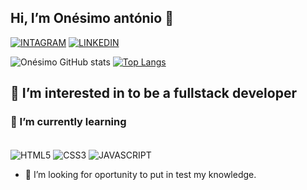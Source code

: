 ##  Hi, I’m Onésimo antónio 👋
[![INTAGRAM](https://img.shields.io/badge/Instagram-E4405F?style=for-the-badge&logo=instagram&logoColor=white)]()
[![LINKEDIN](https://img.shields.io/badge/LinkedIn-0077B5?style=for-the-badge&logo=linkedin&logoColor=white)](https://www.linkedin.com/in/on%C3%A9simo-ant%C3%B3nio-6595002a1/)


![Onésimo GitHub stats](https://github-readme-stats.vercel.app/api?username=Onesimoantonio&show_icons=true&theme=radical)
[![Top Langs](https://github-readme-stats.vercel.app/api/top-langs/?username=Onesimoantonio)](https://github.com/Onesimoantonio/github-readme-stats)

## 👀 I’m interested in to be a fullstack developer
### 🌱 I’m currently learning 

<div style="display:inline-block"> <br>
  <img  align="center" alt="HTML5" src="https://img.shields.io/badge/HTML5-E34F26?style=for-the-badge&logo=html5&logoColor=white">
  <img  align="center" alt="CSS3" src="https://img.shields.io/badge/CSS3-1572B6?style=for-the-badge&logo=css3&logoColor=white">
  <img  align="center" alt="JAVASCRIPT" src="https://img.shields.io/badge/JavaScript-323330?style=for-the-badge&logo=javascript&logoColor=F7DF1E">
</div>

- 💞️ I’m looking  for oportunity to put in test my knowledge.
<!---- 
- 💞️ I’m looking to collaborate on ...
- 📫 How to reach me ...
- 😄 Pronouns: ...
- ⚡ Fun fact: ...
Onesimoantonio/Onesimoantonio is a ✨ special ✨ repository because its `README.md` (this file) appears on your GitHub profile.
You can click the Preview link to take a look at your changes.
--->
